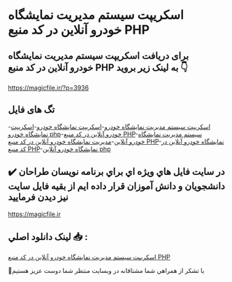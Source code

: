 # اسکریپت سیستم مدیریت نمایشگاه خودرو آنلاین در کد منبع PHP

## برای دریافت اسکریپت سیستم مدیریت نمایشگاه خودرو آنلاین در کد منبع PHP به لینک زیر بروید 👇

https://magicfile.ir/?p=3936

## تگ های فایل

-[اسکریپت سیستم مدیریت نمایشگاه خودرو](https://magicfile.ir/product/%d8%a7%d8%b3%da%a9%d8%b1%db%8c%d9%be%d8%aa%d8%b3%db%8c%d8%b3%d8%aa%d9%85-%d9%85%d8%af%db%8c%d8%b1%db%8c%d8%aa-%d9%86%d9%85%d8%a7%db%8c%d8%b4%da%af%d8%a7%d9%87-%d8%ae%d9%88%d8%af%d8%b1%d9%88%d8%a2%d9%86%d9%84%d8%a7%db%8c%d9%86-php/)-[اسکریپت نمایشگاه خودرو](https://magicfile.ir/product/%d8%a7%d8%b3%da%a9%d8%b1%db%8c%d9%be%d8%aa%d8%b3%db%8c%d8%b3%d8%aa%d9%85-%d9%85%d8%af%db%8c%d8%b1%db%8c%d8%aa-%d9%86%d9%85%d8%a7%db%8c%d8%b4%da%af%d8%a7%d9%87-%d8%ae%d9%88%d8%af%d8%b1%d9%88%d8%a2%d9%86%d9%84%d8%a7%db%8c%d9%86-php/)-[اسکریپت نمایشگاه خودرو php](https://magicfile.ir/product/%d8%a7%d8%b3%da%a9%d8%b1%db%8c%d9%be%d8%aa%d8%b3%db%8c%d8%b3%d8%aa%d9%85-%d9%85%d8%af%db%8c%d8%b1%db%8c%d8%aa-%d9%86%d9%85%d8%a7%db%8c%d8%b4%da%af%d8%a7%d9%87-%d8%ae%d9%88%d8%af%d8%b1%d9%88%d8%a2%d9%86%d9%84%d8%a7%db%8c%d9%86-php/)-[خودرو آنلاین در کد منبع PHP](https://magicfile.ir/product/%d8%a7%d8%b3%da%a9%d8%b1%db%8c%d9%be%d8%aa%d8%b3%db%8c%d8%b3%d8%aa%d9%85-%d9%85%d8%af%db%8c%d8%b1%db%8c%d8%aa-%d9%86%d9%85%d8%a7%db%8c%d8%b4%da%af%d8%a7%d9%87-%d8%ae%d9%88%d8%af%d8%b1%d9%88%d8%a2%d9%86%d9%84%d8%a7%db%8c%d9%86-php/)-[سیستم مدیریت نمایشگاه خودرو آنلاین](https://magicfile.ir/product/%d8%a7%d8%b3%da%a9%d8%b1%db%8c%d9%be%d8%aa%d8%b3%db%8c%d8%b3%d8%aa%d9%85-%d9%85%d8%af%db%8c%d8%b1%db%8c%d8%aa-%d9%86%d9%85%d8%a7%db%8c%d8%b4%da%af%d8%a7%d9%87-%d8%ae%d9%88%d8%af%d8%b1%d9%88%d8%a2%d9%86%d9%84%d8%a7%db%8c%d9%86-php/)-[مدیریت نمایشگاه خودرو آنلاین در کد منبع PHP](https://magicfile.ir/product/%d8%a7%d8%b3%da%a9%d8%b1%db%8c%d9%be%d8%aa%d8%b3%db%8c%d8%b3%d8%aa%d9%85-%d9%85%d8%af%db%8c%d8%b1%db%8c%d8%aa-%d9%86%d9%85%d8%a7%db%8c%d8%b4%da%af%d8%a7%d9%87-%d8%ae%d9%88%d8%af%d8%b1%d9%88%d8%a2%d9%86%d9%84%d8%a7%db%8c%d9%86-php/)-[نمایشگاه خودرو آنلاین در کد منبع PHP](https://magicfile.ir/product/%d8%a7%d8%b3%da%a9%d8%b1%db%8c%d9%be%d8%aa%d8%b3%db%8c%d8%b3%d8%aa%d9%85-%d9%85%d8%af%db%8c%d8%b1%db%8c%d8%aa-%d9%86%d9%85%d8%a7%db%8c%d8%b4%da%af%d8%a7%d9%87-%d8%ae%d9%88%d8%af%d8%b1%d9%88%d8%a2%d9%86%d9%84%d8%a7%db%8c%d9%86-php/)-[نمایشگاه خودرو آنلاین php](https://magicfile.ir/product/%d8%a7%d8%b3%da%a9%d8%b1%db%8c%d9%be%d8%aa%d8%b3%db%8c%d8%b3%d8%aa%d9%85-%d9%85%d8%af%db%8c%d8%b1%db%8c%d8%aa-%d9%86%d9%85%d8%a7%db%8c%d8%b4%da%af%d8%a7%d9%87-%d8%ae%d9%88%d8%af%d8%b1%d9%88%d8%a2%d9%86%d9%84%d8%a7%db%8c%d9%86-php/)

## ✔️ در سايت فايل هاي ويژه اي براي برنامه نويسان طراحان دانشجويان و دانش آموزان قرار داده ايم از بقيه فايل سايت نيز ديدن فرماييد

https://magicfile.ir


## لينک دانلود اصلي 📥 :

[اسکریپت سیستم مدیریت نمایشگاه خودرو آنلاین در کد منبع PHP](https://magicfile.ir/product/%d8%a7%d8%b3%da%a9%d8%b1%db%8c%d9%be%d8%aa%d8%b3%db%8c%d8%b3%d8%aa%d9%85-%d9%85%d8%af%db%8c%d8%b1%db%8c%d8%aa-%d9%86%d9%85%d8%a7%db%8c%d8%b4%da%af%d8%a7%d9%87-%d8%ae%d9%88%d8%af%d8%b1%d9%88%d8%a2%d9%86%d9%84%d8%a7%db%8c%d9%86-php/) 


🙏با تشکر از همراهي شما مشتاقانه در وبسایت منتظر شما دوست عزیز هستیم

